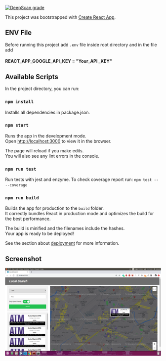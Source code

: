 [![DeepScan grade](https://deepscan.io/api/teams/10012/projects/12689/branches/199328/badge/grade.svg)](https://deepscan.io/dashboard#view=project&tid=10012&pid=12689&bid=199328)

This project was bootstrapped with [Create React App](https://github.com/facebook/create-react-app).

## ENV File

Before running this project add `.env` file inside root directory and in the file add
#### REACT_APP_GOOGLE_API_KEY = "Your_API _KEY"

## Available Scripts

In the project directory, you can run:

### `npm install`

Installs all dependencies in package.json.

### `npm start`

Runs the app in the development mode.<br />
Open [http://localhost:3000](http://localhost:3000) to view it in the browser.

The page will reload if you make edits.<br />
You will also see any lint errors in the console.

### `npm run test`

Run tests with jest and enzyme. To check coverage report run: `npm test -- --coverage`

### `npm run build`

Builds the app for production to the `build` folder.<br />
It correctly bundles React in production mode and optimizes the build for the best performance.

The build is minified and the filenames include the hashes.<br />
Your app is ready to be deployed!

See the section about [deployment](https://facebook.github.io/create-react-app/docs/deployment) for more information.


## Screenshot

![Home][Home]

[Home]: https://raw.githubusercontent.com/ashish-r/local-search/master/screenshots/screenshothome.png
